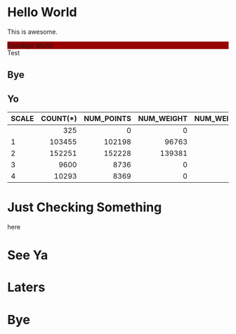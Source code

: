 # Hello World
This is awesome.

<div style="background-color: #990000;">Goodbye World</div>
Test

## Bye

## Yo

SCALE | COUNT(*) | NUM_POINTS | NUM_WEIGHT | NUM_WEIGHT_AND_POINTS | NUM_WEIGHT_AND_NO_POINTS | NUM_POINTS_AND_NO_WEIGHT
----- | -------: | ---------: | ---------: | --------------------: | -----------------------: | -----------------------:
      |      325 |          0 |          0 |                     0 |                        0 |                        0
1     |   103455 |     102198 |      96763 |                 96510 |                      253 |                     5688
2     |   152251 |     152228 |     139381 |                139381 |                        0 |                    12847
3     |     9600 |       8736 |          0 |                     0 |                        0 |                     8736
4     |    10293 |       8369 |          0 |                     0 |                        0 |                     8369
# Just Checking Something

here


# See Ya
# Laters

# Bye
